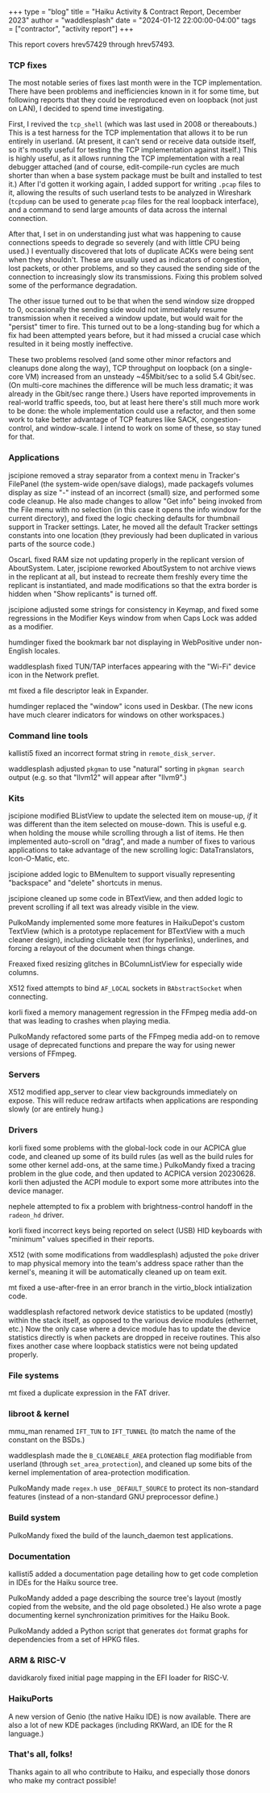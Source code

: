 +++
type = "blog"
title = "Haiku Activity & Contract Report, December 2023"
author = "waddlesplash"
date = "2024-01-12 22:00:00-04:00"
tags = ["contractor", "activity report"]
+++

This report covers hrev57429 through hrev57493.

<!--more-->

### TCP fixes

The most notable series of fixes last month were in the TCP implementation. There have been problems and inefficiencies known in it for some time, but following reports that they could be reproduced even on loopback (not just on LAN), I decided to spend time investigating.

First, I revived the `tcp_shell` (which was last used in 2008 or thereabouts.) This is a test harness for the TCP implementation that allows it to be run entirely in userland. (At present, it can't send or receive data outside itself, so it's mostly useful for testing the TCP implementation against itself.) This is highly useful, as it allows running the TCP implementation with a real debugger attached (and of course, edit-compile-run cycles are much shorter than when a base system package must be built and installed to test it.) After I'd gotten it working again, I added support for writing `.pcap` files to it, allowing the results of such userland tests to be analyzed in Wireshark (`tcpdump` can be used to generate `pcap` files for the real loopback interface), and a command to send large amounts of data across the internal connection.

After that, I set in on understanding just what was happening to cause connections speeds to degrade so severely (and with little CPU being used.) I eventually discovered that lots of duplicate ACKs were being sent when they shouldn't. These are usually used as indicators of congestion, lost packets, or other problems, and so they caused the sending side of the connection to increasingly slow its transmissions. Fixing this problem solved some of the performance degradation.

The other issue turned out to be that when the send window size dropped to 0, occasionally the sending side would not immediately resume transmission when it received a window update, but would wait for the "persist" timer to fire. This turned out to be a long-standing bug for which a fix had been attempted years before, but it had missed a crucial case which resulted in it being mostly ineffective.

These two problems resolved (and some other minor refactors and cleanups done along the way), TCP throughput on loopback (on a single-core VM) increased from an unsteady ~45Mbit/sec to a solid 5.4 Gbit/sec. (On multi-core machines the difference will be much less dramatic; it was already in the Gbit/sec range there.) Users have reported improvements in real-world traffic speeds, too, but at least here there's still much more work to be done: the whole implementation could use a refactor, and then some work to take better advantage of TCP features like SACK, congestion-control, and window-scale. I intend to work on some of these, so stay tuned for that.

### Applications

jscipione removed a stray separator from a context menu in Tracker's FilePanel (the system-wide open/save dialogs), made packagefs volumes display as size "-" instead of an incorrect (small) size, and performed some code cleanup. He also made changes to allow "Get info" being invoked from the File menu with no selection (in this case it opens the info window for the current directory), and fixed the logic checking defaults for thumbnail support in Tracker settings. Later, he moved all the default Tracker settings constants into one location (they previously had been duplicated in various parts of the source code.)

OscarL fixed RAM size not updating properly in the replicant version of AboutSystem. Later, jscipione reworked AboutSystem to not archive views in the replicant at all, but instead to recreate them freshly every time the replicant is instantiated, and made modifications so that the extra border is hidden when "Show replicants" is turned off.

jscipione adjusted some strings for consistency in Keymap, and fixed some regressions in the Modifier Keys window from when Caps Lock was added as a modifier.

humdinger fixed the bookmark bar not displaying in WebPositive under non-English locales.

waddlesplash fixed TUN/TAP interfaces appearing with the "Wi-Fi" device icon in the Network preflet.

mt fixed a file descriptor leak in Expander.

humdinger replaced the "window" icons used in Deskbar. (The new icons have much clearer indicators for windows on other workspaces.)

### Command line tools

kallisti5 fixed an incorrect format string in `remote_disk_server`.

waddlesplash adjusted `pkgman` to use "natural" sorting in `pkgman search` output (e.g. so that "llvm12" will appear after "llvm9".)

### Kits

jscipione modified BListView to update the selected item on mouse-up, *if* it was different than the item selected on mouse-down. This is useful e.g. when holding the mouse while scrolling through a list of items. He then implemented auto-scroll on "drag", and made a number of fixes to various applications to take advantage of the new scrolling logic: DataTranslators, Icon-O-Matic, etc.

jscipione added logic to BMenuItem to support visually representing "backspace" and "delete" shortcuts in menus.

jscipione cleaned up some code in BTextView, and then added logic to prevent scrolling if all text was already visible in the view.

PulkoMandy implemented some more features in HaikuDepot's custom TextView (which is a prototype replacement for BTextView with a much cleaner design), including clickable text (for hyperlinks), underlines, and forcing a relayout of the document when things change.

Freaxed fixed resizing glitches in BColumnListView for especially wide columns.

X512 fixed attempts to bind `AF_LOCAL` sockets in `BAbstractSocket` when connecting.

korli fixed a memory management regression in the FFmpeg media add-on that was leading to crashes when playing media.

PulkoMandy refactored some parts of the FFmpeg media add-on to remove usage of deprecated functions and prepare the way for using newer versions of FFmpeg.

### Servers

X512 modified app_server to clear view backgrounds immediately on expose. This will reduce redraw artifacts when applications are responding slowly (or are entirely hung.)

### Drivers

korli fixed some problems with the global-lock code in our ACPICA glue code, and cleaned up some of its build rules (as well as the build rules for some other kernel add-ons, at the same time.) PulkoMandy fixed a tracing problem in the glue code, and then updated to ACPICA version 20230628. korli then adjusted the ACPI module to export some more attributes into the device manager.

nephele attempted to fix a problem with brightness-control handoff in the `radeon_hd` driver.

korli fixed incorrect keys being reported on select (USB) HID keyboards with "minimum" values specified in their reports.

X512 (with some modifications from waddlesplash) adjusted the `poke` driver to map physical memory into the team's address space rather than the kernel's, meaning it will be automatically cleaned up on team exit.

mt fixed a use-after-free in an error branch in the virtio_block intialization code.

waddlesplash refactored network device statistics to be updated (mostly) within the stack itself, as opposed to the various device modules (ethernet, etc.) Now the only case where a device module has to update the device statistics directly is when packets are dropped in receive routines. This also fixes another case where loopback statistics were not being updated properly.

### File systems

mt fixed a duplicate expression in the FAT driver.

### libroot & kernel

mmu_man renamed `IFT_TUN` to `IFT_TUNNEL` (to match the name of the constant on the BSDs.)

waddlesplash made the `B_CLONEABLE_AREA` protection flag modifiable from userland (through `set_area_protection`), and cleaned up some bits of the kernel implementation of area-protection modification.

PulkoMandy made `regex.h` use `_DEFAULT_SOURCE` to protect its non-standard features (instead of a non-standard GNU preprocessor define.)

### Build system

PulkoMandy fixed the build of the launch_daemon test applications.

### Documentation

kallisti5 added a documentation page detailing how to get code completion in IDEs for the Haiku source tree.

PulkoMandy added a page describing the source tree's layout (mostly copied from the website, and the old page obsoleted.) He also wrote a page documenting kernel synchronization primitives for the Haiku Book.

PulkoMandy added a Python script that generates `dot` format graphs for dependencies from a set of HPKG files.

### ARM & RISC-V

davidkaroly fixed initial page mapping in the EFI loader for RISC-V.

### HaikuPorts

A new version of Genio (the native Haiku IDE) is now available. There are also a lot of new KDE packages (including RKWard, an IDE for the R language.)

### That's all, folks!

Thanks again to all who contribute to Haiku, and especially those donors who make my contract possible!
